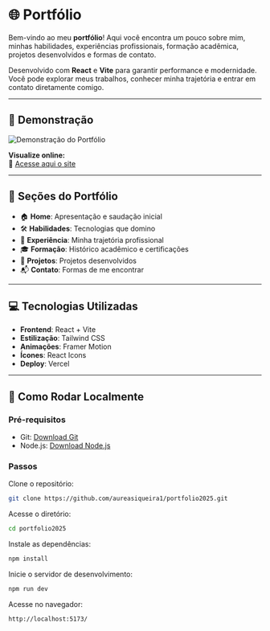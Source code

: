 # 🌐 Portfólio

Bem-vindo ao meu **portfólio**! Aqui você encontra um pouco sobre mim, minhas habilidades, experiências profissionais, formação acadêmica, projetos desenvolvidos e formas de contato.

Desenvolvido com **React** e **Vite** para garantir performance e modernidade. Você pode explorar meus trabalhos, conhecer minha trajetória e entrar em contato diretamente comigo.

---

## 🔗 Demonstração

![Demonstração do Portfólio](https://i.postimg.cc/RVKZP1vg/port.png)

**Visualize online:**  
🔗 [Acesse aqui o site](https://portfolio-aurearibeiro.vercel.app/)

---

## 🧩 Seções do Portfólio

- 🏠 **Home**: Apresentação e saudação inicial  
- 🛠️ **Habilidades**: Tecnologias que domino  
- 💼 **Experiência**: Minha trajetória profissional  
- 🎓 **Formação**: Histórico acadêmico e certificações  
- 📁 **Projetos**: Projetos desenvolvidos  
- 📬 **Contato**: Formas de me encontrar  

---

## 💻 Tecnologias Utilizadas

- **Frontend**: React + Vite  
- **Estilização**: Tailwind CSS  
- **Animações**: Framer Motion  
- **Ícones**: React Icons  
- **Deploy**: Vercel  

---

## 🚀 Como Rodar Localmente

### Pré-requisitos

- Git: [Download Git](https://git-scm.com/)  
- Node.js: [Download Node.js](https://nodejs.org/)

### Passos

Clone o repositório:

```bash
git clone https://github.com/aureasiqueira1/portfolio2025.git
```

Acesse o diretório:

```bash
cd portfolio2025
```

Instale as dependências:

```bash
npm install
```

Inicie o servidor de desenvolvimento:

```bash
npm run dev
```

Acesse no navegador:

```
http://localhost:5173/
```
